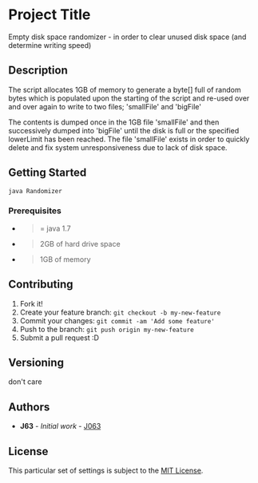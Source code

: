 # Project Title

Empty disk space randomizer - in order to clear unused disk space
(and determine writing speed)

## Description

The script allocates 1GB of memory to generate a byte[] full of random bytes
which is populated upon the starting of the script and re-used over and over again
to write to two files; 'smallFile' and 'bigFile'

The contents is dumped once in the 1GB file 'smallFile' and then successively
dumped into 'bigFile' until the disk is full or the specified lowerLimit has
been reached. The file 'smallFile' exists in order to quickly delete and fix
system unresponsiveness due to lack of disk space.

## Getting Started

```
java Randomizer

```
### Prerequisites

- >= java 1.7
- > 2GB of hard drive space
- >1GB of memory

## Contributing
1. Fork it!
2. Create your feature branch: `git checkout -b my-new-feature`
3. Commit your changes: `git commit -am 'Add some feature'`
4. Push to the branch: `git push origin my-new-feature`
5. Submit a pull request :D

## Versioning

don't care

## Authors

* **J63** - *Initial work* - [J063](https://github.com/J063)

## License
This particular set of settings is subject to the [MIT License](https://opensource.org/licenses/MIT).
